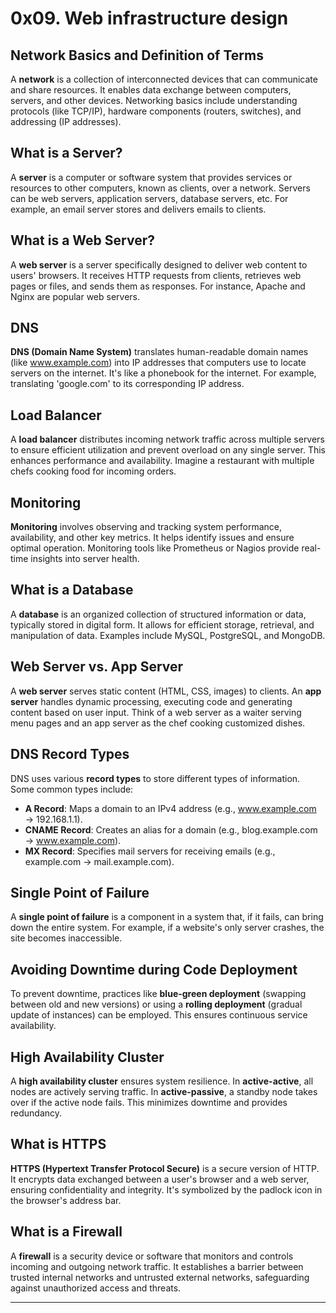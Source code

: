 # 0x09. Web infrastructure design

## Network Basics and Definition of Terms

A **network** is a collection of interconnected devices that can communicate and share resources. It enables data exchange between computers, servers, and other devices. Networking basics include understanding protocols (like TCP/IP), hardware components (routers, switches), and addressing (IP addresses).

## What is a Server?

A **server** is a computer or software system that provides services or resources to other computers, known as clients, over a network. Servers can be web servers, application servers, database servers, etc. For example, an email server stores and delivers emails to clients.

## What is a Web Server?

A **web server** is a server specifically designed to deliver web content to users' browsers. It receives HTTP requests from clients, retrieves web pages or files, and sends them as responses. For instance, Apache and Nginx are popular web servers.

## DNS

**DNS (Domain Name System)** translates human-readable domain names (like www.example.com) into IP addresses that computers use to locate servers on the internet. It's like a phonebook for the internet. For example, translating 'google.com' to its corresponding IP address.

## Load Balancer

A **load balancer** distributes incoming network traffic across multiple servers to ensure efficient utilization and prevent overload on any single server. This enhances performance and availability. Imagine a restaurant with multiple chefs cooking food for incoming orders.

## Monitoring

**Monitoring** involves observing and tracking system performance, availability, and other key metrics. It helps identify issues and ensure optimal operation. Monitoring tools like Prometheus or Nagios provide real-time insights into server health.

## What is a Database

A **database** is an organized collection of structured information or data, typically stored in digital form. It allows for efficient storage, retrieval, and manipulation of data. Examples include MySQL, PostgreSQL, and MongoDB.

## Web Server vs. App Server

A **web server** serves static content (HTML, CSS, images) to clients. An **app server** handles dynamic processing, executing code and generating content based on user input. Think of a web server as a waiter serving menu pages and an app server as the chef cooking customized dishes.

## DNS Record Types

DNS uses various **record types** to store different types of information. Some common types include:
- **A Record**: Maps a domain to an IPv4 address (e.g., www.example.com → 192.168.1.1).
- **CNAME Record**: Creates an alias for a domain (e.g., blog.example.com → www.example.com).
- **MX Record**: Specifies mail servers for receiving emails (e.g., example.com → mail.example.com).

## Single Point of Failure

A **single point of failure** is a component in a system that, if it fails, can bring down the entire system. For example, if a website's only server crashes, the site becomes inaccessible.

## Avoiding Downtime during Code Deployment

To prevent downtime, practices like **blue-green deployment** (swapping between old and new versions) or using a **rolling deployment** (gradual update of instances) can be employed. This ensures continuous service availability.

## High Availability Cluster

A **high availability cluster** ensures system resilience. In **active-active**, all nodes are actively serving traffic. In **active-passive**, a standby node takes over if the active node fails. This minimizes downtime and provides redundancy.

## What is HTTPS

**HTTPS (Hypertext Transfer Protocol Secure)** is a secure version of HTTP. It encrypts data exchanged between a user's browser and a web server, ensuring confidentiality and integrity. It's symbolized by the padlock icon in the browser's address bar.

## What is a Firewall

A **firewall** is a security device or software that monitors and controls incoming and outgoing network traffic. It establishes a barrier between trusted internal networks and untrusted external networks, safeguarding against unauthorized access and threats.

---